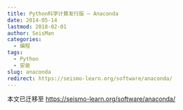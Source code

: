 ```yaml
---
title: Python科学计算发行版 — Anaconda
date: 2014-05-14
lastmod: 2018-02-01
author: SeisMan
categories:
  - 编程
tags:
  - Python
  - 安装
slug: anaconda
redirect: https://seismo-learn.org/software/anaconda/
---
```


本文已迁移至 https://seismo-learn.org/software/anaconda/
